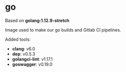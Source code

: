 # go

Based on **golang:1.12.9-stretch**

Image used to make our go builds and Gitlab CI pipelines.

Added tools:

- **clang**: v6.0
- **dep**: v0.5.3
- **golangci-lint**: v1.17.1
- **goswagger**: v0.19.0
